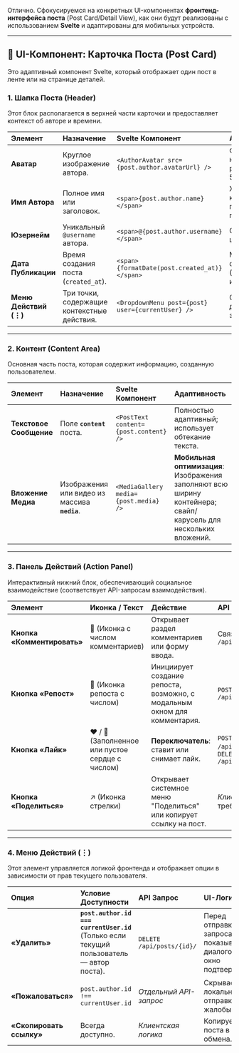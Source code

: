 ﻿Отлично. Сфокусируемся на конкретных UI-компонентах **фронтенд-интерфейса поста** (Post Card/Detail View), как они будут реализованы с использованием **Svelte** и адаптированы для мобильных устройств.

---

## 🎨 UI-Компонент: Карточка Поста (Post Card)

Это адаптивный компонент Svelte, который отображает один пост в ленте или на странице деталей.

### 1. Шапка Поста (Header)

Этот блок располагается в верхней части карточки и предоставляет контекст об авторе и времени.

| Элемент               | Назначение                                  | Svelte Компонент                                  | Адаптивность                                              |
| :-------------------- | :------------------------------------------ | :------------------------------------------------ | :-------------------------------------------------------- |
| **Аватар**            | Круглое изображение автора.                 | `<AuthorAvatar src={post.author.avatarUrl} />`    | Фиксированный, небольшой размер (40px–50px).              |
| **Имя Автора**        | Полное имя или заголовок.                   | `<span>{post.author.name}</span>`                 | Жирный шрифт, кликабельно для перехода в профиль.         |
| **Юзернейм**          | Уникальный `@username` автора.              | `<span>@{post.author.username}</span>`            | Серый, меньший шрифт.                                     |
| **Дата Публикации**   | Время создания поста (`created_at`).        | `<span>{formatDate(post.created_at)}</span>`      | Минималистичное отображение (например, "2h" или "Oct 1"). |
| **Меню Действий (⋮)** | Три точки, содержащие контекстные действия. | `<DropdownMenu post={post} user={currentUser} />` | Скрывает опции до клика, экономит место.                  |

---

### 2. Контент (Content Area)

Основная часть поста, которая содержит информацию, созданную пользователем.

| Элемент                 | Назначение                                    | Svelte Компонент                      | Адаптивность                                                                                                    |
| :---------------------- | :-------------------------------------------- | :------------------------------------ | :-------------------------------------------------------------------------------------------------------------- |
| **Текстовое Сообщение** | Поле **`content`** поста.                     | `<PostText content={post.content} />` | Полностью адаптивный; использует обтекание текста.                                                              |
| **Вложение Медиа**      | Изображения или видео из массива **`media`**. | `<MediaGallery media={post.media} />` | **Мобильная оптимизация**: Изображения заполняют всю ширину контейнера; свайп/карусель для нескольких вложений. |

---

### 3. Панель Действий (Action Panel)

Интерактивный нижний блок, обеспечивающий социальное взаимодействие (соответствует API-запросам взаимодействия).

| Элемент                     | Иконка / Текст                                   | Действие                                                                  | API Запрос                                                    |
| :-------------------------- | :----------------------------------------------- | :------------------------------------------------------------------------ | :------------------------------------------------------------ |
| **Кнопка «Комментировать»** | 💬 (Иконка с числом комментариев)                | Открывает раздел комментариев или форму ввода.                            | Связан с `POST /api/posts/{id}/comments/`                     |
| **Кнопка «Репост»**         | 🔁 (Иконка репоста с числом)                     | Инициирует создание репоста, возможно, с модальным окном для комментария. | `POST /api/posts/{id}/repost/`                                |
| **Кнопка «Лайк»**           | ❤️ / 🤍 (Заполненное или пустое сердце с числом) | **Переключатель**: ставит или снимает лайк.                               | `POST /api/posts/{id}/like/` / `DELETE /api/posts/{id}/like/` |
| **Кнопка «Поделиться»**     | ↗️ (Иконка стрелки)                              | Открывает системное меню "Поделиться" или копирует ссылку на пост.        | _Клиентская логика_ (не требует API)                          |

---

### 4. Меню Действий (⋮)

Этот элемент управляется логикой фронтенда и отображает опции в зависимости от прав текущего пользователя.

| Опция                    | Условие Доступности                                                                       | API Запрос                | UI-Логика                                                         |
| :----------------------- | :---------------------------------------------------------------------------------------- | :------------------------ | :---------------------------------------------------------------- |
| **«Удалить»**            | **`post.author.id === currentUser.id`** (Только если текущий пользователь — автор поста). | `DELETE /api/posts/{id}/` | Перед отправкой запроса показывает диалоговое окно подтверждения. |
| **«Пожаловаться»**       | `post.author.id !== currentUser.id`                                                       | _Отдельный API-запрос_    | Скрывает пост локально после отправки жалобы.                     |
| **«Скопировать ссылку»** | Всегда доступно.                                                                          | _Клиентская логика_       | Копирует URL поста в буфер обмена.                                |
